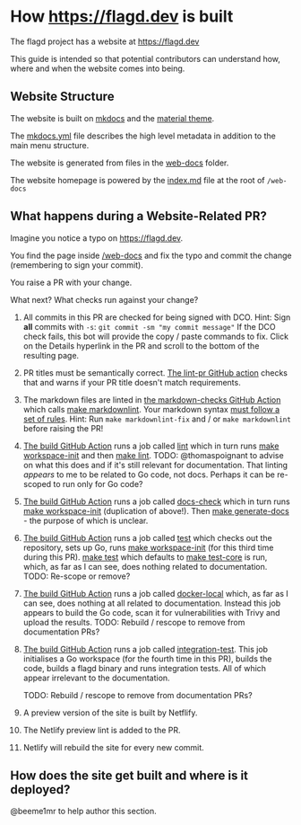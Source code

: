 # How https://flagd.dev is built

The flagd project has a website at https://flagd.dev

This guide is intended so that potential contributors can understand how, where and when the website comes into being.

## Website Structure

The website is built on [mkdocs](https://www.mkdocs.org/) and the [material theme](https://squidfunk.github.io/mkdocs-material/).

The [mkdocs.yml](../mkdocs.yml) file describes the high level metadata in addition to the main menu structure.

The website is generated from files in the [web-docs](../web-docs/) folder.

The website homepage is powered by the [index.md](../web-docs/index.md) file at the root of `/web-docs`

## What happens during a Website-Related PR?

Imagine you notice a typo on https://flagd.dev.

You find the page inside [/web-docs](../web-docs/) and fix the typo and commit the change (remembering to sign your commit).

You raise a PR with your change.

What next? What checks run against your change?

1. All commits in this PR are checked for being signed with DCO.
   Hint: Sign **all** commits with `-s`: `git commit -sm "my commit message"`
   If the DCO check fails, this bot will provide the copy / paste commands to fix.
   Click on the Details hyperlink in the PR and scroll to the bottom of the resulting page.
1. PR titles must be semantically correct.
   [The lint-pr GitHub action](../.github/workflows/lint-pr.yaml) checks that and warns if your PR title doesn't match requirements.
1. The markdown files are linted in [the markdown-checks GitHub Action](../.github/workflows/markdown-checks.yaml) which calls [make markdownlint](../Makefile#L103).
   Your markdown syntax [must follow a set of rules](https://github.com/DavidAnson/markdownlint/blob/main/doc/Rules.md).
   Hint: Run `make markdownlint-fix` and / or `make markdownlint` before raising the PR!
1. [The build GitHub Action](../.github/workflows/build.yaml) runs a job called [lint](../.github/workflows/build.yaml#L23)
   which in turn runs [make workspace-init](../Makefile#L12) and then [make lint](../Makefile#L62).
   TODO: @thomaspoignant to advise on what this does and if it's still relevant for documentation.
   That linting _appears_ to me to be related to Go code, not docs.
   Perhaps it can be re-scoped to run only for Go code?
1. [The build GitHub Action](../.github/workflows/build.yaml) runs a job called [docs-check](../.github/workflows/build.yaml#L38)
   which in turn runs [make workspace-init](../Makefile#L12) (duplication of above!).
   Then [make generate-docs](../Makefile#73) - the purpose of which is unclear.
1. [The build GitHub Action](../.github/workflows/build.yaml) runs a job called [test](../.github/workflows/build.yaml#L38) which checks out the repository, sets up Go, runs [make workspace-init](../Makefile#L12) (for this third time during this PR).
   [make test](../Makefile#L39) which defaults to [make test-core](../Makefile#L42) is run, which, as far as I can see, does nothing related to documentation.
   TODO: Re-scope or remove?

1. [The build GitHub Action](../.github/workflows/build.yaml) runs a job called [docker-local](../.github/workflows/build.yaml#L70) which, as far as I can see, does nothing at all related to documentation.
  Instead this job appears to build the Go code, scan it for vulnerabilities with Trivy and upload the results.
  TODO: Rebuild / rescope to remove from documentation PRs?

1. [The build GitHub Action](../.github/workflows/build.yaml) runs a job called [integration-test](../.github/workflows/build.yaml#L115).
   This job initialises a Go workspace (for the fourth time in this PR), builds the code, builds a flagd binary and runs integration tests.
   All of which appear irrelevant to the documentation.

   TODO: Rebuild / rescope to remove from documentation PRs?
1. A preview version of the site is built by Netflify.
1. The Netlify preview lint is added to the PR.
1. Netlify will rebuild the site for every new commit.


## How does the site get built and where is it deployed?

@beeme1mr to help author this section.

